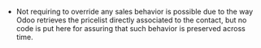 - Not requiring to override any sales behavior is possible due to the
  way Odoo retrieves the pricelist directly associated to the contact,
  but no code is put here for assuring that such behavior is preserved
  across time.
